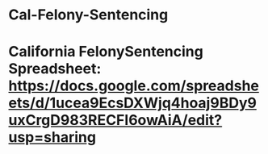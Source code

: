 # Cal-Felony-Sentencing
# California FelonySentencing Spreadsheet: https://docs.google.com/spreadsheets/d/1ucea9EcsDXWjq4hoaj9BDy9uxCrgD983RECFI6owAiA/edit?usp=sharing
